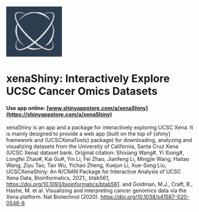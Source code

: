 ![](./inst/s164_qo3giHFO1RDEhdkkP4OP7jRT81w7oDsHExKQdMop_logo_395.jpg)

# xenaShiny: Interactively Explore UCSC Cancer Omics Datasets

#### Use app online: __[www.shinyappstore.com/a/xenaShiny](https://shinyappstore.com/a/xenaShiny)__

xenaShiny is an app and a package for interactively exploring UCSC Xena. It is mainly designed to provide a web app (built on the top of {shiny} framework and {UCSCXenaTools} package) for downloading, analyzing and visualizing datasets from the University of California, Santa Cruz Xena (UCSC Xena) dataset bank. Original citation: Shixiang Wang#, Yi Xiong#, Longfei Zhao#, Kai Gu#, Yin Li, Fei Zhao, Jianfeng Li, Mingjie Wang, Haitao Wang, Ziyu Tao, Tao Wu, Yichao Zheng, Xuejun Li, Xue-Song Liu, UCSCXenaShiny: An R/CRAN Package for Interactive Analysis of UCSC Xena Data, Bioinformatics, 2021;, btab561, https://doi.org/10.1093/bioinformatics/btab561. and Goldman, M.J., Craft, B., Hastie, M. et al. Visualizing and interpreting cancer genomics data via the Xena platform. Nat Biotechnol (2020). https://doi.org/10.1038/s41587-020-0546-8
